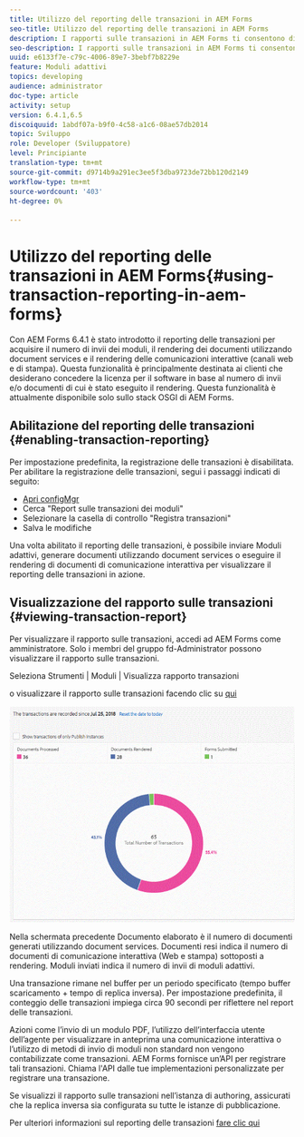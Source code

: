 ```yaml
---
title: Utilizzo del reporting delle transazioni in AEM Forms
seo-title: Utilizzo del reporting delle transazioni in AEM Forms
description: I rapporti sulle transazioni in AEM Forms ti consentono di tenere un conteggio di tutte le transazioni effettuate da una data specificata nell’implementazione di AEM Forms.
seo-description: I rapporti sulle transazioni in AEM Forms ti consentono di tenere un conteggio di tutte le transazioni effettuate da una data specificata nell’implementazione di AEM Forms.
uuid: e6133f7e-c79c-4006-89e7-3bebf7b8229e
feature: Moduli adattivi
topics: developing
audience: administrator
doc-type: article
activity: setup
version: 6.4.1,6.5
discoiquuid: 1abdf07a-b9f0-4c58-a1c6-08ae57db2014
topic: Sviluppo
role: Developer (Sviluppatore)
level: Principiante
translation-type: tm+mt
source-git-commit: d9714b9a291ec3ee5f3dba9723de72bb120d2149
workflow-type: tm+mt
source-wordcount: '403'
ht-degree: 0%

---
```



# Utilizzo del reporting delle transazioni in AEM Forms{#using-transaction-reporting-in-aem-forms}

Con AEM Forms 6.4.1 è stato introdotto il reporting delle transazioni per acquisire il numero di invii dei moduli, il rendering dei documenti utilizzando document services e il rendering delle comunicazioni interattive (canali web e di stampa). Questa funzionalità è principalmente destinata ai clienti che desiderano concedere la licenza per il software in base al numero di invii e/o documenti di cui è stato eseguito il rendering. Questa funzionalità è attualmente disponibile solo sullo stack OSGI di AEM Forms.

## Abilitazione del reporting delle transazioni {#enabling-transaction-reporting}

Per impostazione predefinita, la registrazione delle transazioni è disabilitata. Per abilitare la registrazione delle transazioni, segui i passaggi indicati di seguito:

* [Apri configMgr](http://localhost:4502/system/console/configMgr)
* Cerca &quot;Report sulle transazioni dei moduli&quot;
* Selezionare la casella di controllo &quot;Registra transazioni&quot;
* Salva le modifiche

Una volta abilitato il reporting delle transazioni, è possibile inviare Moduli adattivi, generare documenti utilizzando document services o eseguire il rendering di documenti di comunicazione interattiva per visualizzare il reporting delle transazioni in azione.

## Visualizzazione del rapporto sulle transazioni {#viewing-transaction-report}

Per visualizzare il rapporto sulle transazioni, accedi ad AEM Forms come amministratore. Solo i membri del gruppo fd-Administrator possono visualizzare il rapporto sulle transazioni.

Seleziona Strumenti | Moduli | Visualizza rapporto transazioni

o visualizzare il rapporto sulle transazioni facendo clic su [qui](http://localhost:4502/mnt/overlay/fd/transaction/gui/content/report.html)

![Reporting sulle transazioni](assets/transactionreporting.gif)

Nella schermata precedente Documento elaborato è il numero di documenti generati utilizzando document services. Documenti resi indica il numero di documenti di comunicazione interattiva (Web e stampa) sottoposti a rendering. Moduli inviati indica il numero di invii di moduli adattivi.

Una transazione rimane nel buffer per un periodo specificato (tempo buffer scaricamento + tempo di replica inversa). Per impostazione predefinita, il conteggio delle transazioni impiega circa 90 secondi per riflettere nel report delle transazioni.

Azioni come l’invio di un modulo PDF, l’utilizzo dell’interfaccia utente dell’agente per visualizzare in anteprima una comunicazione interattiva o l’utilizzo di metodi di invio di moduli non standard non vengono contabilizzate come transazioni. AEM Forms fornisce un’API per registrare tali transazioni. Chiama l&#39;API dalle tue implementazioni personalizzate per registrare una transazione.

Se visualizzi il rapporto sulle transazioni nell’istanza di authoring, assicurati che la replica inversa sia configurata su tutte le istanze di pubblicazione.

Per ulteriori informazioni sul reporting delle transazioni [fare clic qui](https://helpx.adobe.com/experience-manager/6-4/forms/using/transaction-reports-overview.html)

